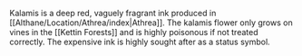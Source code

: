 Kalamis is a deep red, vaguely fragrant ink produced in [[Althane/Location/Athrea/index|Athrea]]. The kalamis flower only grows on vines in the [[Kettin Forests]] and is highly poisonous if not treated correctly. The expensive ink is highly sought after as a status symbol.
